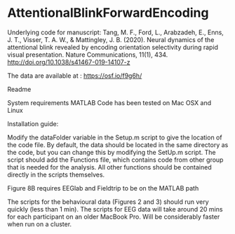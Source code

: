 # AttentionalBlinkForwardEncoding
Underlying code for manuscript: Tang, M. F., Ford, L., Arabzadeh, E., Enns, J. T., Visser, T. A. W., & Mattingley, J. B. (2020). Neural dynamics of the attentional blink revealed by encoding orientation selectivity during rapid visual presentation. Nature Communications, 11(1), 434. http://doi.org/10.1038/s41467-019-14107-z

The data are available at : https://osf.io/f9g6h/

Readme

System requirements 
MATLAB 
Code has been tested on Mac OSX and Linux

Installation guide: 

Modify the dataFolder variable in the Setup.m script to give the location of the code file. By default, the data should be located in the same directory as the code, but you can change this by modifying the SetUp.m script. The script should add the Functions file, which contains code from other group that is needed for the analysis. All other functions should be contained directly in the scripts themselves.

Figure 8B requires EEGlab and Fieldtrip to be on the MATLAB path


The scripts for the behavioural data (Figures 2 and 3) should run very quickly (less than 1 min). The scripts for EEG data will take around 20 mins for each participant on an older MacBook Pro. Will be considerably faster when run on a cluster. 
